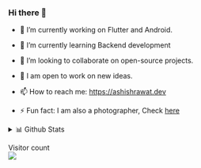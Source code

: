 ### Hi there 👋

- 🔭  I’m currently working on Flutter and Android.

- 🌱  I’m currently learning Backend development

- 👯  I’m looking to collaborate on open-source projects.

- 💫  I am open to work on new ideas.

- 📫  How to reach me: https://ashishrawat.dev

- ⚡  Fun fact: I am also a photographer, Check [here](https://500px.com/ashishrawat2911) 

 <details>
<summary>📊 Github Stats</summary>

![Ashish's most used languages](https://github-readme-stats.vercel.app/api/top-langs/?username=ashishrawat2911&theme=vue) ![Ashish's github stats](https://github-readme-stats.wasabeef.vercel.app/api?username=ashishrawat2911&show_icons=true&line_height=21&show_icons=true&theme=vue)

</details>
<p > 
  Visitor count<br>
  <img src="https://profile-counter.glitch.me/ashishrawat2911/count.svg" />
</p>
